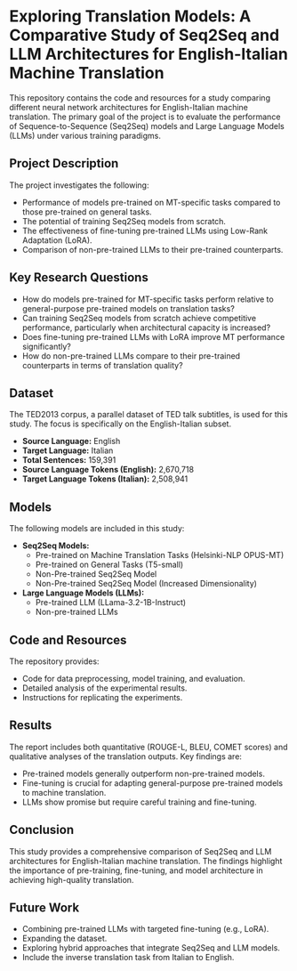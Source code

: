 # Exploring Translation Models: A Comparative Study of Seq2Seq and LLM Architectures for English-Italian Machine Translation

This repository contains the code and resources for a study comparing different neural network architectures for English-Italian machine translation. The primary goal of the project is to evaluate the performance of Sequence-to-Sequence (Seq2Seq) models and Large Language Models (LLMs) under various training paradigms.

## Project Description

The project investigates the following:

* Performance of models pre-trained on MT-specific tasks compared to those pre-trained on general tasks.
* The potential of training Seq2Seq models from scratch.
* The effectiveness of fine-tuning pre-trained LLMs using Low-Rank Adaptation (LoRA).
* Comparison of non-pre-trained LLMs to their pre-trained counterparts.

## Key Research Questions

* How do models pre-trained for MT-specific tasks perform relative to general-purpose pre-trained models on translation tasks?
* Can training Seq2Seq models from scratch achieve competitive performance, particularly when architectural capacity is increased?
* Does fine-tuning pre-trained LLMs with LoRA improve MT performance significantly?
* How do non-pre-trained LLMs compare to their pre-trained counterparts in terms of translation quality?

## Dataset

The TED2013 corpus, a parallel dataset of TED talk subtitles, is used for this study. The focus is specifically on the English-Italian subset.

* **Source Language:** English
* **Target Language:** Italian
* **Total Sentences:** 159,391
* **Source Language Tokens (English):** 2,670,718
* **Target Language Tokens (Italian):** 2,508,941

## Models

The following models are included in this study:

* **Seq2Seq Models:**
    * Pre-trained on Machine Translation Tasks (Helsinki-NLP OPUS-MT)
    * Pre-trained on General Tasks (T5-small)
    * Non-Pre-trained Seq2Seq Model
    * Non-Pre-trained Seq2Seq Model (Increased Dimensionality)
* **Large Language Models (LLMs):**
    * Pre-trained LLM (LLama-3.2-1B-Instruct)
    * Non-pre-trained LLMs

## Code and Resources

The repository provides:

* Code for data preprocessing, model training, and evaluation.
* Detailed analysis of the experimental results.
* Instructions for replicating the experiments.

## Results

The report includes both quantitative (ROUGE-L, BLEU, COMET scores) and qualitative analyses of the translation outputs. Key findings are:

* Pre-trained models generally outperform non-pre-trained models.
* Fine-tuning is crucial for adapting general-purpose pre-trained models to machine translation.
* LLMs show promise but require careful training and fine-tuning.

## Conclusion

This study provides a comprehensive comparison of Seq2Seq and LLM architectures for English-Italian machine translation. The findings highlight the importance of pre-training, fine-tuning, and model architecture in achieving high-quality translation.

## Future Work

* Combining pre-trained LLMs with targeted fine-tuning (e.g., LoRA).
* Expanding the dataset.
* Exploring hybrid approaches that integrate Seq2Seq and LLM models.
* Include the inverse translation task from Italian to English.
